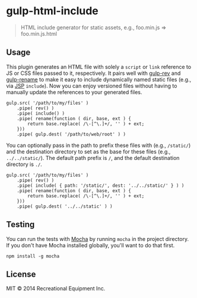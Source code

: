 # gulp-html-include

> HTML include generator for static assets, e.g., foo.min.js => foo.min.js.html

## Usage

This plugin generates an HTML file with solely a `script` or `link` reference
to JS or CSS files passed to it, respectively. It pairs well with
[gulp-rev](https://github.com/sindresorhus/gulp-rev) and
[gulp-rename](https://github.com/hparra/gulp-rename) to make it easy to include
dynamically named static files (e.g., via
[JSP](http://en.wikipedia.org/wiki/JavaServer_Pages) `include`). Now you can
enjoy versioned files without having to manually update the references to your
generated files.

```
gulp.src( '/path/to/my/files' )
    .pipe( rev() )
    .pipe( include() )
    .pipe( rename(function ( dir, base, ext ) {
        return base.replace( /\-[^\.]+/, '' ) + ext;
    }))
    .pipe( gulp.dest( '/path/to/web/root' ) )
```

You can optionally pass in the path to prefix these files with (e.g.,
`/static/`) and the destination directory to set as the base for these files
(e.g., `../../static/`). The default path prefix is `/`, and the default
destination directory is `./`.

```
gulp.src( '/path/to/my/files' )
    .pipe( rev() )
    .pipe( include( { path: '/static/', dest: '../../static/' } ) )
    .pipe( rename(function ( dir, base, ext ) {
        return base.replace( /\-[^\.]+/, '' ) + ext;
    }))
    .pipe( gulp.dest( '../../static' ) )
```

## Testing

You can run the tests with [Mocha](http://visionmedia.github.io/mocha/) by
running `mocha` in the project directory. If you don't have Mocha installed
globally, you'll want to do that first.

```
npm install -g mocha
```

## License

MIT © 2014 Recreational Equipment Inc.
